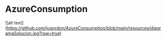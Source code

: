 # AzureConsumption

![alt text] (https://github.com/jugordon/AzureConsumption/blob/main/resources/diagramaSolucion.jpg?raw=true)
